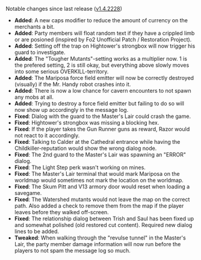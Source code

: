 Notable changes since last release ([v1.4.2228](https://github.com/rotators/Fo1in2/releases/tag/v1.4.2228))

- **Added**: A new caps modifier to reduce the amount of currency on the merchants a bit.
- **Added**: Party members will float random text if they have a crippled limb or are posioned (inspired by Fo2 Unofficial Patch / Restoration Project).
- **Added**: Setting off the trap on Hightower's strongbox will now trigger his guard to investigate.
- **Added**: The "Tougher Mutants"-setting works as a multiplier now. 1 is the prefered setting, 2 is still okay, but everything above slowly moves into some serious OVERKILL-territory.
- **Added**: The Mariposa force field emitter will now be correctly destroyed (visually) if the Mr. Handy robot crashes into it.
- **Added**: There is now a low chance for cavern encounters to not spawn any mobs at all.
- **Added**: Trying to destroy a force field emitter but failing to do so will now show up accordingly in the message log.
- **Fixed**: Dialog with the guard to the Master's Lair could crash the game.
- **Fixed**: Hightower's strongbox was missing a blocking hex.
- **Fixed**: If the player takes the Gun Runner guns as reward, Razor would not react to it accordingly.
- **Fixed**: Talking to Calder at the Cathedral entrance while having the Childkiller-reputation would show the wrong dialog node.
- **Fixed**: The 2nd guard to the Master's Lair was spawning an "ERROR" dialog.
- **Fixed**: The Light Step perk wasn't working on mines.
- **Fixed**: The Master's Lair terminal that would mark Mariposa on the worldmap would sometimes not mark the location on the worldmap.
- **Fixed**: The Skum Pitt and V13 armory door would reset when loading a savegame.
- **Fixed**: The Watershed mutants would not leave the map on the correct path. Also added a check to remove them from the map if the player leaves before they walked off-screen.
- **Fixed**: The relationship dialog between Trish and Saul has been fixed up and somewhat polished (old restored cut content). Required new dialog lines to be added.
- **Tweaked**: When walking through the "revulse tunnel" in the Master's Lair, the party member damage information will now run before the players to not spam the message log so much.

